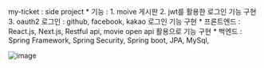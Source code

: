 my-ticket : side project 
    * 기능 :
        1. moive 게시판
        2. jwt를 활용한 로그인 기능 구현
        3. oauth2 로그인 : github, facebook, kakao 로그인 기능 구현
    * 프론트엔드
      : React.js, Next.js, Restful api, movie open api 활용으로 기능 구현 
    * 백엔드
      : Spring Framework, Spring Security, Spring boot, JPA, MySql, 

![image](https://github.com/dahun428-fx/my-ticket/assets/70366042/7fc477b5-aa85-4cc3-b2c9-bb8c4d06c4ca)
